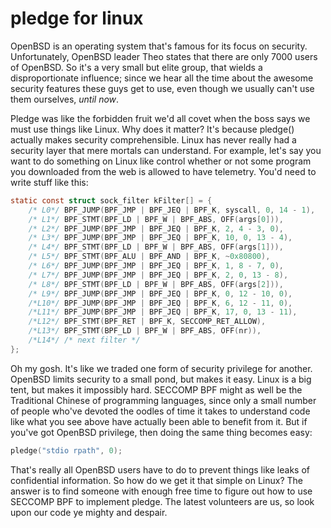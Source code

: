 # pledge for linux

OpenBSD is an operating system that's famous for its focus on security.
Unfortunately, OpenBSD leader Theo states that there are only 7000 users
of OpenBSD. So it's a very small but elite group, that wields a
disproportionate influence; since we hear all the time about the awesome
security features these guys get to use, even though we usually can't
use them ourselves, *until now*.

Pledge was like the forbidden fruit we'd all covet when the boss says we
must use things like Linux. Why does it matter? It's because pledge()
actually makes security comprehensible. Linux has never really had a
security layer that mere mortals can understand. For example, let's say
you want to do something on Linux like control whether or not some
program you downloaded from the web is allowed to have telemetry. You'd
need to write stuff like this:

```c
static const struct sock_filter kFilter[] = {
    /* L0*/ BPF_JUMP(BPF_JMP | BPF_JEQ | BPF_K, syscall, 0, 14 - 1),
    /* L1*/ BPF_STMT(BPF_LD | BPF_W | BPF_ABS, OFF(args[0])),
    /* L2*/ BPF_JUMP(BPF_JMP | BPF_JEQ | BPF_K, 2, 4 - 3, 0),
    /* L3*/ BPF_JUMP(BPF_JMP | BPF_JEQ | BPF_K, 10, 0, 13 - 4),
    /* L4*/ BPF_STMT(BPF_LD | BPF_W | BPF_ABS, OFF(args[1])),
    /* L5*/ BPF_STMT(BPF_ALU | BPF_AND | BPF_K, ~0x80800),
    /* L6*/ BPF_JUMP(BPF_JMP | BPF_JEQ | BPF_K, 1, 8 - 7, 0),
    /* L7*/ BPF_JUMP(BPF_JMP | BPF_JEQ | BPF_K, 2, 0, 13 - 8),
    /* L8*/ BPF_STMT(BPF_LD | BPF_W | BPF_ABS, OFF(args[2])),
    /* L9*/ BPF_JUMP(BPF_JMP | BPF_JEQ | BPF_K, 0, 12 - 10, 0),
    /*L10*/ BPF_JUMP(BPF_JMP | BPF_JEQ | BPF_K, 6, 12 - 11, 0),
    /*L11*/ BPF_JUMP(BPF_JMP | BPF_JEQ | BPF_K, 17, 0, 13 - 11),
    /*L12*/ BPF_STMT(BPF_RET | BPF_K, SECCOMP_RET_ALLOW),
    /*L13*/ BPF_STMT(BPF_LD | BPF_W | BPF_ABS, OFF(nr)),
    /*L14*/ /* next filter */
};
```

Oh my gosh. It's like we traded one form of security privilege for
another. OpenBSD limits security to a small pond, but makes it easy.
Linux is a big tent, but makes it impossibly hard. SECCOMP BPF might as
well be the Traditional Chinese of programming languages, since only a
small number of people who've devoted the oodles of time it takes to
understand code like what you see above have actually been able to
benefit from it. But if you've got OpenBSD privilege, then doing the
same thing becomes easy:

```c
pledge("stdio rpath", 0);
```

That's really all OpenBSD users have to do to prevent things like leaks
of confidential information. So how do we get it that simple on Linux?
The answer is to find someone with enough free time to figure out how to
use SECCOMP BPF to implement pledge. The latest volunteers are us, so
look upon our code ye mighty and despair.
